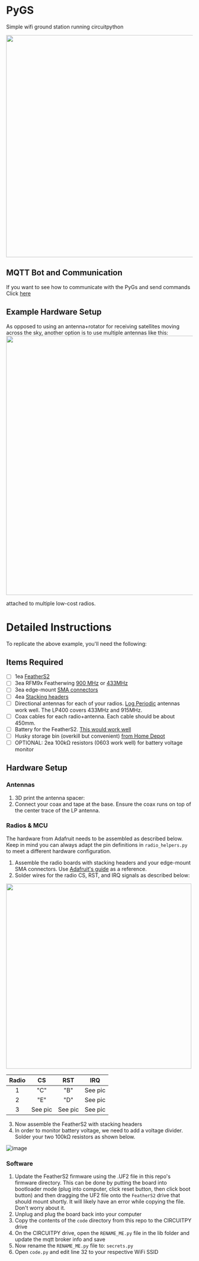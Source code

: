 # PyGS
Simple wifi ground station running circuitpython 

<img src="https://user-images.githubusercontent.com/29153441/110256112-fbe07c80-7f4b-11eb-9c6c-1eda8e213f39.png" width="600">


## MQTT Bot and Communication
If you want to see how to communicate with the PyGs and send commands Click [here](MQTT_Bot.md)
 

## Example Hardware Setup
As opposed to using an antenna+rotator for receiving satellites moving across the sky, another option is to use multiple antennas like this:
<img src="https://user-images.githubusercontent.com/29153441/110256188-62fe3100-7f4c-11eb-9c8b-7ef9e2acd3e6.png" width="700">

attached to multiple low-cost radios.

# Detailed Instructions
To replicate the above example, you'll need the following:

## Items Required
- [ ] 1ea [FeatherS2](https://www.adafruit.com/product/4769)
- [ ] 3ea RFM9x Featherwing [900 MHz](https://www.adafruit.com/product/3231) or [433MHz](https://www.adafruit.com/product/3232)
- [ ] 3ea edge-mount [SMA connectors ](https://www.adafruit.com/product/1865)
- [ ] 4ea [Stacking headers](https://www.adafruit.com/product/2830)
- [ ] Directional antennas for each of your radios. [Log Periodic](https://www.wa5vjb.com/products1.html) antennas work well. The LP400 covers 433MHz and 915MHz.
- [ ] Coax cables for each radio+antenna. Each cable should be about 450mm.
- [ ] Battery for the FeatherS2. [This would work well ](https://www.adafruit.com/product/353)
- [ ] Husky storage bin (overkill but convenient) [from Home Depot](https://www.homedepot.com/p/Husky-20-Gal-Professional-Duty-Waterproof-Storage-Container-with-Hinged-Lid-in-Black-246841/312898941)
- [ ] OPTIONAL: 2ea 100kΩ resistors (0603 work well) for battery voltage monitor

## Hardware Setup
### Antennas
1. 3D print the antenna spacer: 
2. Connect your coax and tape at the base. Ensure the coax runs on top of the center trace of the LP antenna.

### Radios & MCU
The hardware from Adafruit needs to be assembled as described below. Keep in mind you can always adapt the pin definitions in `radio_helpers.py` to meet a different hardware configuration. 
1. Assemble the radio boards with stacking headers and your edge-mount SMA connectors. Use [Adafruit's guide](https://learn.adafruit.com/radio-featherwing/assembly) as a reference.
2. Solder wires for the radio CS, RST, and IRQ signals as described below:
<img src="https://user-images.githubusercontent.com/29153441/110256995-b1adca00-7f50-11eb-8c08-e22b6adfd10c.png" width="500">

| Radio     |    CS     |   RST     |   IRQ     |
|:-----:    |:-------:  |:-------:  |:-------:  |
|   1       |   "C"     |   "B"     | See pic   |
|   2       |   "E"     |   "D"     | See pic   |
|   3       | See pic   | See pic   | See pic   | 

3. Now assemble the FeatherS2 with stacking headers
4. In order to monitor battery voltage, we need to add a voltage divider. Solder your two 100kΩ resistors as shown below.

![image](https://user-images.githubusercontent.com/29153441/110257961-12d79c80-7f55-11eb-8bbd-51a03e2a1d0d.png)

### Software
1. Update the FeatherS2 firmware using the .UF2 file in this repo's firmware directory. This can be done by putting the board into bootloader mode (plug into computer, click reset button, then click boot button) and then dragging the UF2 file onto the `FeatherS2` drive that should mount shortly. It will likely have an error while copying the file. Don't worry about it.
2. Unplug and plug the board back into your computer
3. Copy the contents of the `code` directory from this repo to the CIRCUITPY drive
4. On the CIRCUITPY drive, open the `RENAME_ME.py` file in the lib folder and update the mqtt broker info and save
5. Now rename the `RENAME_ME.py` file to: `secrets.py`
6. Open `code.py` and edit line 32 to your respective WiFi SSID
